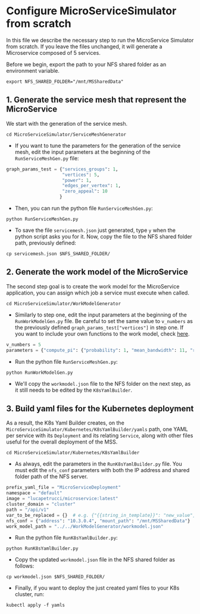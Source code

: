 # Configure MicroServiceSimulator from scratch

In this file we describe the necessary step to run the MicroService Simulator from scratch.
If you leave the files unchanged, it will generate a Microservice composed of 5 services.

Before we begin, export the path to your NFS shared folder as an environment variable.
```shell
export NFS_SHARED_FOLDER="/mnt/MSSharedData" 
```

## 1. Generate the service mesh that represent the MicroService
We start with the generation of the service mesh.

```shell
cd MicroServiceSimulator/ServiceMeshGenerator
```
* If you want to tune the parameters for the generation of the service mesh, edit the input parameters at the beginning of the `RunServiceMeshGen.py` file:

```python
graph_params_test = {"services_groups": 1,  
                     "vertices": 5, 
                     "power": 1, 
                     "edges_per_vertex": 1, 
                     "zero_appeal": 10
                    }
```
* Then, you can run the python file `RunServiceMeshGen.py`:
```shell
python RunServiceMeshGen.py
```
* To save the file `servicemesh.json` just generated, type `y` when the python script asks you for it. Now, copy the file to the NFS shared folder path, previously defined:
```shell
cp servicemesh.json $NFS_SHARED_FOLDER/
```

## 2. Generate the work model of the MicroService
The second step goal is to create the work model for the MicroService application, 
you can assign which job a service must execute when called.

```shell
cd MicroServiceSimulator/WorkModelGenerator
```
* Similarly to step one, edit the input parameters at the beginning of the `RunWorkModelGen.py` file.
Be careful to set the same value to `v_numbers` as the previously defined `graph_params_test["vertices"]` in step one. If you want to include your own functions to the work model, check [here](CustomJobs.md).

```python
v_numbers = 5
parameters = {"compute_pi": {"probability": 1, "mean_bandwidth": 11, "range_complexity": [1, 250]}}
```


* Run the python file `RunServiceMeshGen.py`:
```shell
python RunWorkModelGen.py
```

* We'll copy the `workmodel.json` file to the NFS folder on the next step, as it still needs to be edited by the `K8sYamlBuilder`.

## 3. Build yaml files for the Kubernetes deployment

As a result, the K8s Yaml Builder creates, on the `MicroServiceSimulator/Kubernetes/K8sYamlBuilder/yamls` path, one YAML per service with its `Deployment` and its relating `Service`, along with other files useful for the overall deployment of the MSS.

```shell
cd MicroServiceSimulator/Kubernetes/K8sYamlBuilder
```

* As always, edit the parameters in the `RunK8sYamlBuilder.py` file. You must edit the `nfs_conf` parameters with both the IP address and shared folder path of the NFS server.
  
```python
prefix_yaml_file = "MicroServiceDeployment"
namespace = "default"
image = "lucapetrucci/microservice:latest"
cluster_domain = "cluster"
path = "/api/v1"
var_to_be_replaced = {}  # e.g. {"{{string_in_template}}": "new_value", ...}
nfs_conf = {"address": "10.3.0.4", "mount_path": "/mnt/MSSharedData"}
work_model_path = "../../WorkModelGenerator/workmodel.json"
```

* Run the python file `RunK8sYamlBuilder.py`:
```shell
python RunK8sYamlBuilder.py
```
* Copy the updated `workmodel.json` file in the NFS shared folder as follows:
```shell
cp workmodel.json $NFS_SHARED_FOLDER/
```

* Finally, if you want to deploy the just created yaml files to your K8s cluster, run:
```shell
kubectl apply -f yamls
```
